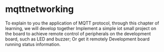 # mqttnetworking
To explain to you the application of MQTT protocol, through this chapter of learning, we will develop together Implement a simple iot small project on the board to achieve remote control of peripherals on the development board, such as LED and buzzer; Or get it remotely Development board running status information.
